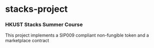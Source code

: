 # stacks-project

### HKUST Stacks Summer Course
This project implements a SIP009 compliant non-fungible token and a marketplace contract
